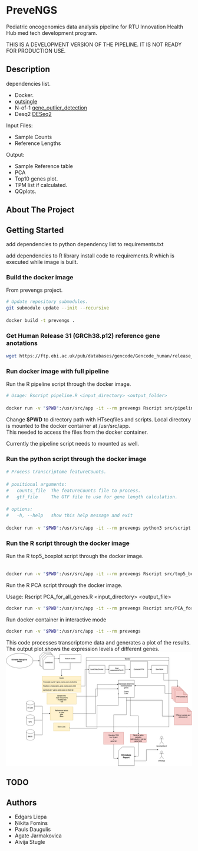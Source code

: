 # PreveNGS

Pediatric oncogenomics data analysis pipeline for RTU Innovation Health Hub med tech development program.

THIS IS A DEVELOPMENT VERSION OF THE PIPELINE. IT IS NOT READY FOR PRODUCTION USE.

## Description

dependencies list.

- Docker.
- [outsingle](https://github.com/esalkovic/outsingle)
- N-of-1 [gene_outlier_detection](https://github.com/jvivian/gene-outlier-detection)
- Desq2 [DESeq2](https://bioconductor.org/packages/release/bioc/html/DESeq2.html)

Input Files:

- Sample Counts
- Reference Lengths

Output:

- Sample Reference table
- PCA
- Top10 genes plot.
- TPM list if calculated.
- QQplots.

## About The Project

## Getting Started

add dependencies to python dependency list to requirements.txt

add dependencies to R library install code to requirements.R which is executed while image is built.

### Build the docker image

From prevengs project.

```sh
# Update repository submodules.
git submodule update --init --recursive

docker build -t prevengs .
```

### Get Human Release 31 (GRCh38.p12) reference gene anotations

``` bash 
wget https://ftp.ebi.ac.uk/pub/databases/gencode/Gencode_human/release_31/gencode.v31.basic.annotation.gtf.gz 
```


### Run docker image with full pipeline

Run the R pipeline script through the docker image.

```sh
# Usage: Rscript pipeline.R <input_directory> <output_folder>

docker run -v "$PWD":/usr/src/app -it --rm prevengs Rscript src/pipeline.R data/ data/gencode.v31.chr_patch_hapl_scaff.annotation.gtf ./rez
```

Change **$PWD** to directory path with HTseqfiles and scripts. Local directory is mounted to the docker container at /usr/src/app.  
This needed to access the files from the docker container.

Currently the pipeline script needs to mounted as well.

### Run the python script through the docker image  

```bash
# Process transcriptome featureCounts.

# positional arguments:
#   counts_file  The featureCounts file to process.
#   gtf_file     The GTF file to use for gene length calculation.

# options:
#   -h, --help   show this help message and exit

docker run -v "$PWD":/usr/src/app -it --rm prevengs python3 src/script.py 'data/RNS_FLT3_156.F.fastq.genome.htseq_counts.txt' 'data/gencode.v31.chr_patch_hapl_scaff.annotation.gtf'
```

### Run the R script through the docker image

Run the R top5_boxplot script through the docker image.

```sh

docker run -v "$PWD":/usr/src/app -it --rm prevengs Rscript src/top5_boxplot.R data/ ./
```

Run the R PCA script through the docker image.

Usage: Rscript PCA_for_all_genes.R <input_directory> <output_file>

```sh
docker run -v "$PWD":/usr/src/app -it --rm prevengs Rscript src/PCA_for_all_genes.R data/ ./
```


Run docker container in interactive mode

```sh
docker run -v "$PWD":/usr/src/app -it --rm prevengs
```

This code processes transcriptome data and generates a plot of the results.
The output plot shows the expression levels of different genes.
![Transkriptoma_datu_plusma.jpg](doc/Transkriptoma_datu_plusma.jpg)

## TODO

## Authors

- Edgars Liepa
- Ņikita Fomins
- Pauls Daugulis
- Agate Jarmakovica
- Aivija Stugle

